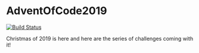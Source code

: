 # AdventOfCode2019
[![Build Status](https://dev.azure.com/almantusk/AdventOfCode/_apis/build/status/Almantask.AdventOfCode2019?branchName=master)](https://dev.azure.com/almantusk/AdventOfCode/_build/latest?definitionId=3&branchName=master)  

Christmas of 2019 is here and here are the series of challenges coming with it!
